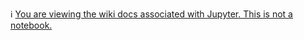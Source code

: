 ℹ️  [You are viewing the wiki docs associated with Jupyter. This is not a notebook.](https://github.com/jupyter/jupyter/wiki)
